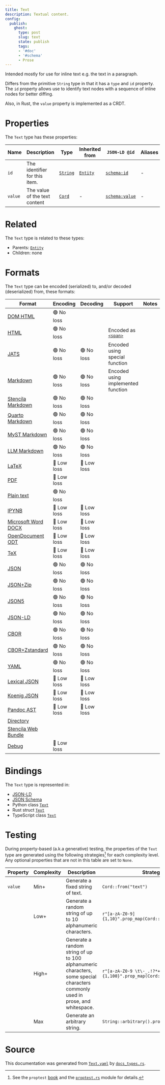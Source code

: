 ```yaml
---
title: Text
description: Textual content.
config:
  publish:
    ghost:
      type: post
      slug: text
      state: publish
      tags:
      - '#doc'
      - '#schema'
      - Prose
---
```


Intended mostly for use for inline text e.g. the text in a paragraph.

Differs from the primitive `String` type in that it has a `type` and `id` property.
The `id` property allows use to identify text nodes with a sequence of inline nodes
for better diffing.

Also, in Rust, the `value` property is implemented as a CRDT.


# Properties

The `Text` type has these properties:

| Name    | Description                   | Type                                                               | Inherited from                                                     | `JSON-LD @id`                              | Aliases |
| ------- | ----------------------------- | ------------------------------------------------------------------ | ------------------------------------------------------------------ | ------------------------------------------ | ------- |
| `id`    | The identifier for this item. | [`String`](https://stencila.ghost.io/docs/reference/schema/string) | [`Entity`](https://stencila.ghost.io/docs/reference/schema/entity) | [`schema:id`](https://schema.org/id)       | -       |
| `value` | The value of the text content | [`Cord`](https://stencila.ghost.io/docs/reference/schema/cord)     | -                                                                  | [`schema:value`](https://schema.org/value) | -       |

# Related

The `Text` type is related to these types:

- Parents: [`Entity`](https://stencila.ghost.io/docs/reference/schema/entity)
- Children: none

# Formats

The `Text` type can be encoded (serialized) to, and/or decoded (deserialized) from, these formats:

| Format                                                                       | Encoding   | Decoding   | Support                                                                               | Notes |
| ---------------------------------------------------------------------------- | ---------- | ---------- | ------------------------------------------------------------------------------------- | ----- |
| [DOM HTML](https://stencila.ghost.io/docs/reference/formats/dom.html)        | 🟢 No loss  |            |                                                                                       |
| [HTML](https://stencila.ghost.io/docs/reference/formats/html)                | 🟢 No loss  |            | Encoded as [`<span>`](https://developer.mozilla.org/en-US/docs/Web/HTML/Element/span) |
| [JATS](https://stencila.ghost.io/docs/reference/formats/jats)                | 🟢 No loss  | 🟢 No loss  | Encoded using special function                                                        |
| [Markdown](https://stencila.ghost.io/docs/reference/formats/md)              | 🟢 No loss  | 🟢 No loss  | Encoded using implemented function                                                    |
| [Stencila Markdown](https://stencila.ghost.io/docs/reference/formats/smd)    | 🟢 No loss  | 🟢 No loss  |                                                                                       |
| [Quarto Markdown](https://stencila.ghost.io/docs/reference/formats/qmd)      | 🟢 No loss  | 🟢 No loss  |                                                                                       |
| [MyST Markdown](https://stencila.ghost.io/docs/reference/formats/myst)       | 🟢 No loss  | 🟢 No loss  |                                                                                       |
| [LLM Markdown](https://stencila.ghost.io/docs/reference/formats/llmd)        | 🟢 No loss  | 🟢 No loss  |                                                                                       |
| [LaTeX](https://stencila.ghost.io/docs/reference/formats/latex)              | 🔷 Low loss | 🔷 Low loss |                                                                                       |
| [PDF](https://stencila.ghost.io/docs/reference/formats/pdf)                  | 🔷 Low loss |            |                                                                                       |
| [Plain text](https://stencila.ghost.io/docs/reference/formats/text)          | 🟢 No loss  |            |                                                                                       |
| [IPYNB](https://stencila.ghost.io/docs/reference/formats/ipynb)              | 🔷 Low loss | 🔷 Low loss |                                                                                       |
| [Microsoft Word DOCX](https://stencila.ghost.io/docs/reference/formats/docx) | 🔷 Low loss | 🔷 Low loss |                                                                                       |
| [OpenDocument ODT](https://stencila.ghost.io/docs/reference/formats/odt)     | 🔷 Low loss | 🔷 Low loss |                                                                                       |
| [TeX](https://stencila.ghost.io/docs/reference/formats/tex)                  | 🔷 Low loss | 🔷 Low loss |                                                                                       |
| [JSON](https://stencila.ghost.io/docs/reference/formats/json)                | 🟢 No loss  | 🟢 No loss  |                                                                                       |
| [JSON+Zip](https://stencila.ghost.io/docs/reference/formats/json.zip)        | 🟢 No loss  | 🟢 No loss  |                                                                                       |
| [JSON5](https://stencila.ghost.io/docs/reference/formats/json5)              | 🟢 No loss  | 🟢 No loss  |                                                                                       |
| [JSON-LD](https://stencila.ghost.io/docs/reference/formats/jsonld)           | 🟢 No loss  | 🟢 No loss  |                                                                                       |
| [CBOR](https://stencila.ghost.io/docs/reference/formats/cbor)                | 🟢 No loss  | 🟢 No loss  |                                                                                       |
| [CBOR+Zstandard](https://stencila.ghost.io/docs/reference/formats/cbor.zstd) | 🟢 No loss  | 🟢 No loss  |                                                                                       |
| [YAML](https://stencila.ghost.io/docs/reference/formats/yaml)                | 🟢 No loss  | 🟢 No loss  |                                                                                       |
| [Lexical JSON](https://stencila.ghost.io/docs/reference/formats/lexical)     | 🔷 Low loss | 🔷 Low loss |                                                                                       |
| [Koenig JSON](https://stencila.ghost.io/docs/reference/formats/koenig)       | 🔷 Low loss | 🔷 Low loss |                                                                                       |
| [Pandoc AST](https://stencila.ghost.io/docs/reference/formats/pandoc)        | 🔷 Low loss | 🔷 Low loss |                                                                                       |
| [Directory](https://stencila.ghost.io/docs/reference/formats/directory)      |            |            |                                                                                       |
| [Stencila Web Bundle](https://stencila.ghost.io/docs/reference/formats/swb)  |            |            |                                                                                       |
| [Debug](https://stencila.ghost.io/docs/reference/formats/debug)              | 🔷 Low loss |            |                                                                                       |

# Bindings

The `Text` type is represented in:

- [JSON-LD](https://stencila.org/Text.jsonld)
- [JSON Schema](https://stencila.org/Text.schema.json)
- Python class [`Text`](https://github.com/stencila/stencila/blob/main/python/python/stencila/types/text.py)
- Rust struct [`Text`](https://github.com/stencila/stencila/blob/main/rust/schema/src/types/text.rs)
- TypeScript class [`Text`](https://github.com/stencila/stencila/blob/main/ts/src/types/Text.ts)

# Testing

During property-based (a.k.a generative) testing, the properties of the `Text` type are generated using the following strategies[^1] for each complexity level. Any optional properties that are not in this table are set to `None`.

| Property | Complexity | Description                                                                                                                    | Strategy                                                        |
| -------- | ---------- | ------------------------------------------------------------------------------------------------------------------------------ | --------------------------------------------------------------- |
| `value`  | Min+       | Generate a fixed string of text.                                                                                               | `Cord::from("text")`                                            |
|          | Low+       | Generate a random string of up to 10 alphanumeric characters.                                                                  | `r"[a-zA-Z0-9]{1,10}".prop_map(Cord::from)`                     |
|          | High+      | Generate a random string of up to 100 alphanumeric characters, some special characters commonly used in prose, and whitespace. | `r"[a-zA-Z0-9 \t\-_.!?*+-/()'<>=]{1,100}".prop_map(Cord::from)` |
|          | Max        | Generate an arbitrary string.                                                                                                  | `String::arbitrary().prop_map(Cord::from)`                      |

# Source

This documentation was generated from [`Text.yaml`](https://github.com/stencila/stencila/blob/main/schema/Text.yaml) by [`docs_types.rs`](https://github.com/stencila/stencila/blob/main/rust/schema-gen/src/docs_types.rs).

[^1]: See the `proptest` [book](https://proptest-rs.github.io/proptest/) and the [`proptest.rs`](https://github.com/stencila/stencila/blob/main/rust/schema/src/proptests.rs) module for details.
